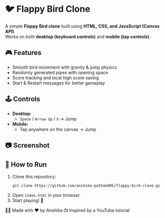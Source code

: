 # 🐦 Flappy Bird Clone  

A simple **Flappy Bird clone** built using **HTML, CSS, and JavaScript (Canvas API)**.  
Works on both **desktop (keyboard controls)** and **mobile (tap controls)**.  

## 🎮 Features  
- Smooth bird movement with gravity & jump physics  
- Randomly generated pipes with opening space  
- Score tracking and local high score saving
- Start & Restart messages for better gameplay  

## 🕹️ Controls  
- **Desktop:**  
  - `Space` / `Arrow Up` / `X` → Jump  
- **Mobile:**  
  - Tap anywhere on the canvas → Jump  

## 📷 Screenshot  

## 🚀 How to Run  
1. Clone this repository:  
   ```bash
   git clone https://github.com/anshika-pathak005/flappy-bird-clone.git
   ```
2. Open `index.html` in your browser.
3. Start playing! 🎉

👩‍💻 Made with ❤️ by Anshika
📺 Inspired by a YouTube tutorial
